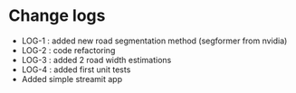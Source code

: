 # Change logs

* LOG-1 : added new road segmentation method (segformer from nvidia)
* LOG-2 : code refactoring
* LOG-3 : added 2 road width estimations
* LOG-4 : added first unit tests
* Added simple streamit app